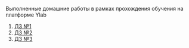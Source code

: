 Выполненные домашние работы в рамках прохождения обучения на платформе Ylab

1. [ДЗ №1](https://github.com/zbersz/Homework/blob/b31df8414fce3636a62c97cc94cfd512ed03cdb7/Homework_1/%D0%94%D0%97_1%20%D0%93%D0%BB%D0%B0%D0%B4%D0%BA%D0%BE%D0%B2%20%D0%94.pdf)
2. [ДЗ №2](https://github.com/zbersz/Homework/blob/Homework/Homework_2/%D0%94%D0%97_2%20%D0%93%D0%BB%D0%B0%D0%B4%D0%BA%D0%BE%D0%B2%20%D0%94.pdf)
3. [ДЗ №3](https://github.com/zbersz/Homework/blob/Homework/Homework_3/%D0%94%D0%97_3%20%D0%93%D0%BB%D0%B0%D0%B4%D0%BA%D0%BE%D0%B2%20%D0%94.pdf)
